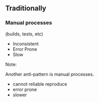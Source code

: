 ## Traditionally

### Manual processes
(builds, tests, etc)

* Inconsistent
* Error Prone
* Slow <!-- .element style="margin-bottom:1.25em" -->

Note:

Another anti-pattern is manual processes.

* cannot reliable reproduce
* error prone
* slower
